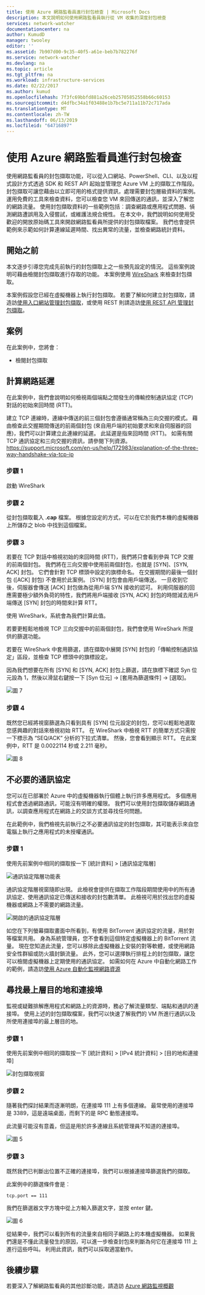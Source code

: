 ```yaml
---
title: 使用 Azure 網路監看員進行封包檢查 | Microsoft Docs
description: 本文說明如何使用網路監看員執行從 VM 收集的深度封包檢查
services: network-watcher
documentationcenter: na
author: KumudD
manager: twooley
editor: ''
ms.assetid: 7b907d00-9c35-40f5-a61e-beb7b782276f
ms.service: network-watcher
ms.devlang: na
ms.topic: article
ms.tgt_pltfrm: na
ms.workload: infrastructure-services
ms.date: 02/22/2017
ms.author: kumud
ms.openlocfilehash: 7f3fc69bbfd881a26ceb25705852558b66c60153
ms.sourcegitcommit: d4dfbc34a1f03488e1b7bc5e711a11b72c717ada
ms.translationtype: MT
ms.contentlocale: zh-TW
ms.lasthandoff: 06/13/2019
ms.locfileid: "64716897"
---
```

# <a name="packet-inspection-with-azure-network-watcher"></a>使用 Azure 網路監看員進行封包檢查

使用網路監看員的封包擷取功能，可以從入口網站、PowerShell、CLI、以及以程式設計方式透過 SDK 和 REST API 起始並管理您 Azure VM 上的擷取工作階段。 封包擷取可讓您藉由以立即可用的格式提供資訊，處理需要封包層級資料的案例。 運用免費的工具來檢查資料，您可以檢查您 VM 來回傳送的通訊，並深入了解您的網路流量。 使用封包擷取資料的一些範例包括︰調查網路或應用程式問題、偵測網路遭誤用及入侵嘗試，或維護法規合規性。 在本文中，我們說明如何使用受歡迎的開放原始碼工具來開啟網路監看員所提供的封包擷取檔案。 我們也會提供範例來示範如何計算連線延遲時間、找出異常的流量，並檢查網路統計資料。

## <a name="before-you-begin"></a>開始之前

本文逐步引導您完成先前執行的封包擷取上之一些預先設定的情況。 這些案例說明可藉由檢閱封包擷取進行存取的功能。 本案例使用 [WireShark](https://www.wireshark.org/) 來檢查封包擷取。

本案例假設您已經在虛擬機器上執行封包擷取。 若要了解如何建立封包擷取，請造訪[使用入口網站管理封包擷取](network-watcher-packet-capture-manage-portal.md)，或使用 REST 則請造訪[使用 REST API 管理封包擷取](network-watcher-packet-capture-manage-rest.md)。

## <a name="scenario"></a>案例

在此案例中，您將會：

* 檢閱封包擷取

## <a name="calculate-network-latency"></a>計算網路延遲

在此案例中，我們會說明如何檢視兩個端點之間發生的傳輸控制通訊協定 (TCP) 對話的初始來回時間 (RTT)。

建立 TCP 連線時，連線中傳送的前三個封包會遵循通常稱為三向交握的模式。 藉由檢查此交握期間傳送的前兩個封包 (來自用戶端的初始要求和來自伺服器的回應)，我們可以計算建立此連線的延遲。 此延遲是指來回時間 (RTT)。 如需有關 TCP 通訊協定和三向交握的資訊，請參閱下列資源。 https://support.microsoft.com/en-us/help/172983/explanation-of-the-three-way-handshake-via-tcp-ip

### <a name="step-1"></a>步驟 1

啟動 WireShark

### <a name="step-2"></a>步驟 2

從封包擷取載入 **.cap** 檔案。 根據您設定的方式，可以在它於我們本機的虛擬機器上所儲存之 blob 中找到這個檔案。

### <a name="step-3"></a>步驟 3

若要在 TCP 對話中檢視初始的來回時間 (RTT)，我們將只會看到參與 TCP 交握的前兩個封包。 我們將在三向交握中使用前兩個封包，也就是 [SYN]、[SYN, ACK] 封包。 它們會針對 TCP 標頭中設定的旗標命名。 在交握期間的最後一個封包 ([ACK] 封包) 不會用於此案例。 [SYN] 封包會由用戶端傳送。 一旦收到它後，伺服器會傳送 [ACK] 封包做為從用戶端 SYN 接收的認可。 利用伺服器的回應需要極少額外負荷的特性，我們將用戶端接收 [SYN, ACK] 封包的時間減去用戶端傳送 [SYN] 封包的時間來計算 RTT。

使用 WireShark，系統會為我們計算此值。

若要更輕鬆地檢視 TCP 三向交握中的前兩個封包，我們會使用 WireShark 所提供的篩選功能。

若要在 WireShark 中套用篩選，請在擷取中展開 [SYN] 封包的「傳輸控制通訊協定」區段，並檢查 TCP 標頭中的旗標設定。

因為我們想要在所有 [SYN] 和 [SYN, ACK] 封包上篩選，請在旗標下確認 Syn 位元設為 1，然後以滑鼠右鍵按一下 [Syn 位元] -> [套用為篩選條件] -> [選取]。

![圖 7][7]

### <a name="step-4"></a>步驟 4

既然您已經將視窗篩選為只看到具有 [SYN] 位元設定的封包，您可以輕鬆地選取您感興趣的對話來檢視初始 RTT。 在 WireShark 中檢視 RTT 的簡單方式只需按一下標示為 “SEQ/ACK” 分析的下拉式清單。 然後，您會看到顯示 RTT。 在此案例中，RTT 是 0.0022114 秒或 2.211 毫秒。

![圖 8][8]

## <a name="unwanted-protocols"></a>不必要的通訊協定

您可以在已部署於 Azure 中的虛擬機器執行個體上執行許多應用程式。 多個應用程式會透過網路通訊，可能沒有明確的權限。 我們可以使用封包擷取儲存網路通訊，以調查應用程式在網路上的交談方式並尋找任何問題。

在此範例中，我們檢視先前執行之不必要通訊協定的封包擷取，其可能表示來自您電腦上執行之應用程式的未授權通訊。

### <a name="step-1"></a>步驟 1

使用先前案例中相同的擷取按一下 [統計資料]   > [通訊協定階層] 

![通訊協定階層功能表][2]

通訊協定階層視窗隨即出現。 此檢視會提供在擷取工作階段期間使用中的所有通訊協定、使用通訊協定已傳送和接收的封包數清單。 此檢視可用於找出您的虛擬機器或網路上不需要的網路流量。

![開啟的通訊協定階層][3]

如您在下列螢幕擷取畫面中所看到，有使用 BitTorrent 通訊協定的流量，用於對等檔案共用。 身為系統管理員，您不會看到這個特定虛擬機器上的 BitTorrent 流量。 現在您知道此流量，您可以移除此虛擬機器上安裝的對等軟體，或使用網路安全性群組或防火牆封鎖流量。 此外，您可以選擇執行排程上的封包擷取，讓您可以檢閱虛擬機器上定期使用的通訊協定。 如需如何在 Azure 中自動化網路工作的範例，請造訪[使用 Azure 自動化監視網路資源](network-watcher-monitor-with-azure-automation.md)

## <a name="finding-top-destinations-and-ports"></a>尋找最上層目的地和連接埠

監視或疑難排解應用程式和網路上的資源時，務必了解流量類型、端點和通訊的連接埠。 使用上述的封包擷取檔案，我們可以快速了解我們的 VM 所進行通訊以及所使用連接埠的最上層目的地。

### <a name="step-1"></a>步驟 1

使用先前案例中相同的擷取按一下 [統計資料]   > [IPv4 統計資料]   > [目的地和連接埠] 

![封包擷取視窗][4]

### <a name="step-2"></a>步驟 2

隨著我們探討結果而逐漸明朗，在連接埠 111 上有多個連線。 最常使用的連接埠是 3389，這是遠端桌面，而剩下的是 RPC 動態連接埠。

此流量可能沒有意義，但這是用於許多連線且系統管理員不知道的連接埠。

![圖 5][5]

### <a name="step-3"></a>步驟 3

既然我們已判斷出位置不正確的連接埠，我們可以根據連接埠篩選我們的擷取。

此案例中的篩選條件會是︰

```
tcp.port == 111
```

我們在篩選器文字方塊中從上方輸入篩選文字，並按 enter 鍵。

![圖 6][6]

從結果中，我們可以看到所有的流量來自相同子網路上的本機虛擬機器。 如果我們還是不懂此流量發生的原因，可以進一步檢查封包來判斷為何它在連接埠 111 上進行這些呼叫。 利用此資訊，我們可以採取適當動作。

## <a name="next-steps"></a>後續步驟

若要深入了解網路監看員的其他診斷功能，請造訪 [Azure 網路監視概觀](network-watcher-monitoring-overview.md)

[1]: ./media/network-watcher-deep-packet-inspection/figure1.png
[2]: ./media/network-watcher-deep-packet-inspection/figure2.png
[3]: ./media/network-watcher-deep-packet-inspection/figure3.png
[4]: ./media/network-watcher-deep-packet-inspection/figure4.png
[5]: ./media/network-watcher-deep-packet-inspection/figure5.png
[6]: ./media/network-watcher-deep-packet-inspection/figure6.png
[7]: ./media/network-watcher-deep-packet-inspection/figure7.png
[8]: ./media/network-watcher-deep-packet-inspection/figure8.png













